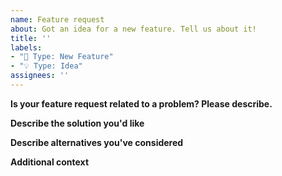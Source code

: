 ```yaml
---
name: Feature request
about: Got an idea for a new feature. Tell us about it!
title: ''
labels:
- "🚀 Type: New Feature"
- "💡 Type: Idea"
assignees: ''
---
```


**Is your feature request related to a problem? Please describe.**
<!-- A clear and concise description of what the problem is. Ex. I'm always frustrated when [...] -->

**Describe the solution you'd like**
<!-- A clear and concise description of what you want to happen. -->

**Describe alternatives you've considered**
<!-- A clear and concise description of any alternative solutions or features you've considered. -->

**Additional context**
<!-- Add any other context or screenshots about the feature request here. -->
